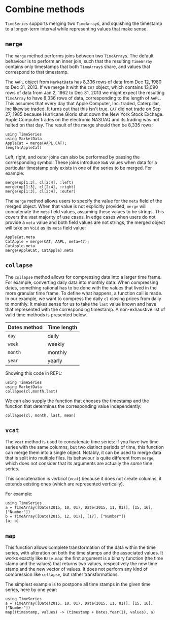 # Combine methods

`TimeSeries` supports merging two `TimeArray`s, and squishing the timestamp
to a longer-term interval while representing values that make sense.

## `merge`

The `merge` method performs joins between two `TimeArray`s. The default
behaviour is to perform an inner join, such that the resulting `TimeArray`
contains only timestamps that both `TimeArray`s share, and values that
correspond to that timestamp.

The `AAPL` object from `MarketData` has 8,336 rows of data from Dec 12, 1980
to Dec 31, 2013. If we merge it with the `CAT` object, which contains
13,090 rows of data from Jan 2, 1962 to Dec 31, 2013 we might expect the
resulting `TimeArray` to have 8,336 rows of data, corresponding to the
length of `AAPL`. This assumes that every day that Apple Computer, Inc.
traded, Caterpillar, Inc likewise traded. It turns out that this isn't
true. `CAT` did not trade on Sep 27, 1985 because Hurricane Glorio shut
down the New York Stock Exchage. Apple Computer trades on the electronic
NASDAQ and its trading was not halted on that day. The result of the
merge should then be 8,335 rows:

```@repl merge
using TimeSeries
using MarketData
AppleCat = merge(AAPL,CAT);
length(AppleCat)
```

Left, right, and outer joins can also be performed by passing the
corresponding symbol. These joins introduce `NaN` values when data for a
particular timestamp only exists in one of the series to be merged. For
example:

```@repl merge
merge(op[1:3], cl[2:4], :left)
merge(op[1:3], cl[2:4], :right)
merge(op[1:3], cl[2:4], :outer)
```

The `merge` method allows users to specify the value for the `meta`
field of the merged object. When that value is not explicitly provided,
`merge` will concatenate the `meta` field values, assuming these values
to be strings. This covers the vast majority of use cases. In edge cases
when users do not provide a `meta` value and both field values are not
strings, the merged object will take on `Void` as its `meta` field
value:

```@repl merge
AppleCat.meta
CatApple = merge(CAT, AAPL, meta=47);
CatApple.meta
merge(AppleCat, CatApple).meta
```

## `collapse`

The `collapse` method allows for compressing data into a larger time
frame. For example, converting daily data into monthly data. When
compressing dates, something rational has to be done with the values
that lived in the more granular time frame. To define what happens, a
function call is made. In our example, we want to compress the daily
`cl` closing prices from daily to monthly. It makes sense for us to take
the `last` value known and have that represented with the corresponding
timestamp. A non-exhaustive list of valid time methods is presented
below.

| Dates method | Time length |
|--------------|-------------|
| `day`        | daily       |
| `week`       | weekly      |
| `month`      | monthly     |
| `year`       | yearly      |

Showing this code in REPL:

```@repl collapse
using TimeSeries
using MarketData
collapse(cl,month,last)
```

We can also supply the function that chooses the timestamp and the
function that determines the corresponding value independently:

```@repl collapse
collapse(cl, month, last, mean)
```

## `vcat`

The `vcat` method is used to concatenate time series: if you have two
time series with the same columns, but two distinct periods of time,
this function can merge them into a single object. Notably, it can be
used to merge data that is split into multiple files. Its behaviour is
quite different from `merge`, which does not consider that its arguments
are actually the *same* time series.

This concatenation is *vertical* (`vcat`) because it does not create
columns, it extends existing ones (which are represented vertically).

For example:

```@repl
using TimeSeries
a = TimeArray([Date(2015, 10, 01), Date(2015, 11, 01)], [15, 16], ["Number"])
b = TimeArray([Date(2015, 12, 01)], [17], ["Number"])
[a; b]
```

## `map`

This function allows complete transformation of the data within the time
series, with alteration on both the time stamps and the associated
values. It works exactly like `Base.map`: the first argument is a binary
function (the time stamp and the values) that returns two values,
respectively the new time stamp and the new vector of values. It does
not perform any kind of compression like `collapse`, but rather
transformations.

The simplest example is to postpone all time stamps in the given time
series, here by one year:

```@repl
using TimeSeries
a = TimeArray([Date(2015, 10, 01), Date(2015, 11, 01)], [15, 16], ["Number"])
map((timestamp, values) -> (timestamp + Dates.Year(1), values), a)
```
